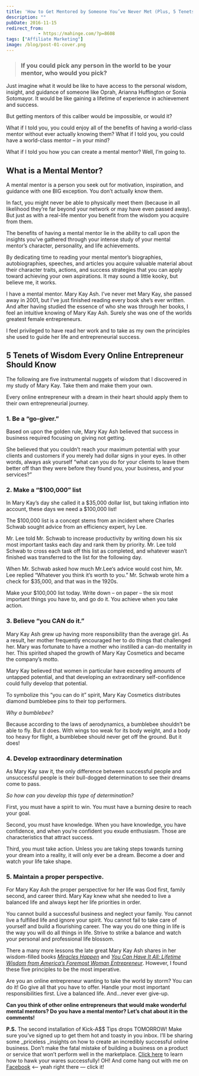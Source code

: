 ```yaml
---
title: 'How to Get Mentored by Someone You’ve Never Met (Plus, 5 Tenets of Wisdom Every Online Entrepreneur Should Know!)'
description: ""
pubDate: 2016-11-15
redirect_from:
            - https://mahinge.com/?p=8608
tags: ["Affiliate Marketing"]
image: /blog/post-01-cover.png
---
```

> ### If you could pick any person in the world to be your mentor, who would you pick?

Just imagine what it would be like to have access to the personal wisdom, insight, and guidance of someone like Oprah, Arianna Huffington or Sonia Sotomayor. It would be like gaining a lifetime of experience in achievement and success.

But getting mentors of this caliber would be impossible, or would it?

What if I told you, you could enjoy all of the benefits of having a world-class mentor without ever actually knowing them? What if I told you, you could have a world-class mentor – in your mind?

What if I told you how you can create a mental mentor? Well, I’m going to.

## What is a Mental Mentor?

A mental mentor is a person you seek out for motivation, inspiration, and guidance with one BIG exception. You don’t actually know them.

In fact, you might never be able to physically meet them (because in all likelihood they’re far beyond your network or may have even passed away). But just as with a real-life mentor you benefit from the wisdom you acquire from them.

The benefits of having a mental mentor lie in the ability to call upon the insights you’ve gathered through your intense study of your mental mentor’s character, personality, and life achievements.

By dedicating time to reading your mental mentor’s biographies, autobiographies, speeches, and articles you acquire valuable material about their character traits, actions, and success strategies that you can apply toward achieving your own aspirations. It may sound a little kooky, but believe me, it works.

I have a mental mentor. Mary Kay Ash. I’ve never met Mary Kay, she passed away in 2001, but I’ve just finished reading every book she’s ever written. And after having studied the essence of who she was through her books, I feel an intuitive knowing of Mary Kay Ash. Surely she was one of the worlds greatest female entrepreneurs.

I feel privileged to have read her work and to take as my own the principles she used to guide her life and entrepreneurial success.

## 5 Tenets of Wisdom Every Online Entrepreneur Should Know

The following are five instrumental nuggets of wisdom that I discovered in my study of Mary Kay. Take them and make them your own.

Every online entrepreneur with a dream in their heart should apply them to their own entrepreneurial journey.

### **1. Be a “go-giver.”**

Based on upon the golden rule, Mary Kay Ash believed that success in business required focusing on giving not getting.

She believed that you couldn’t reach your maximum potential with your clients and customers if you merely had dollar signs in your eyes. In other words, always ask yourself “what can you do for your clients to leave them better off than they were before they found you, your business, and your services?”

### **2. Make a “\$100,000” list**

In Mary Kay’s day she called it a $35,000 dollar list, but taking inflation into account, these days we need a $100,000 list!

The \$100,000 list is a concept stems from an incident where Charles Schwab sought advice from an efficiency expert, Ivy Lee.

Mr. Lee told Mr. Schwab to increase productivity by writing down his six most important tasks each day and rank them by priority. Mr. Lee told Schwab to cross each task off this list as completed, and whatever wasn’t finished was transferred to the list for the following day.

When Mr. Schwab asked how much Mr.Lee‘s advice would cost him, Mr. Lee replied “Whatever you think it’s worth to you.” Mr. Schwab wrote him a check for \$35,000, and that was in the 1920s.

Make your \$100,000 list today. Write down – on paper – the six most important things you have to, and go do it. You achieve when you take action.

### **3. Believe “you CAN do it.”**

Mary Kay Ash grew up having more responsibility than the average girl. As a result, her mother frequently encouraged her to do things that challenged her. Mary was fortunate to have a mother who instilled a can-do mentality in her. This spirited shaped the growth of Mary Kay Cosmetics and became the company’s motto.

Mary Kay believed that women in particular have exceeding amounts of untapped potential, and that developing an extraordinary self-confidence could fully develop that potential.

To symbolize this “you can do it” spirit, Mary Kay Cosmetics distributes diamond bumblebee pins to their top performers.

_Why a bumblebee?_

Because according to the laws of aerodynamics, a bumblebee shouldn’t be able to fly. But it does. With wings too weak for its body weight, and a body too heavy for flight, a bumblebee should never get off the ground. But it does!

### **4. Develop extraordinary determination**

As Mary Kay saw it, the only difference between successful people and unsuccessful people is their bull-dogged determination to see their dreams come to pass.

_So how can you develop this type of determination?_

First, you must have a spirit to win. You must have a burning desire to reach your goal.

Second, you must have knowledge. When you have knowledge, you have confidence, and when you’re confident you exude enthusiasm. Those are characteristics that attract success.

Third, you must take action. Unless you are taking steps towards turning your dream into a reality, it will only ever be a dream. Become a doer and watch your life take shape.

### **5. Maintain a proper perspective.**

For Mary Kay Ash the proper perspective for her life was God first, family second, and career third. Mary Kay knew what she needed to live a balanced life and always kept her life priorities in order.

You cannot build a successful business and neglect your family. You cannot live a fulfilled life and ignore your spirit. You cannot fail to take care of yourself and build a flourishing career. The way you do one thing in life is the way you will do all things in life. Strive to strike a balance and watch your personal and professional life blossom.

There a many more lessons the late great Mary Kay Ash shares in her wisdom-filled books [_Miracles Happen_](http://amzn.to/2gdiptI) and [_You Can Have It All: Lifetime Wisdom from America’s Foremost Woman Entrepreneur_](http://amzn.to/2eBKtXv). However, I found these five principles to be the most imperative.

Are you an online entrepreneur wanting to take the world by storm? You can do it! Go give all that you have to offer. Handle your most important responsibilities first. Live a balanced life. And…never ever give-up.

**Can you think of other online entrepreneurs that would make wonderful mental mentors? Do you have a mental mentor? Let’s chat about it in the comments!**

**P.S.** The second installation of Kick-A\$\$ Tips drops TOMORROW! Make sure you’ve signed up to get them hot and toasty in you inbox. I’ll be sharing some \_priceless \_insights on how to create an incredibly successful online business. Don’t make the fatal mistake of building a business on a product or service that won’t perform well in the marketplace. [Click here](http://web.archive.org/web/20110219112104/http://marleeward.com/get-kick-a-online-business-tips/) to learn how to hawk your wares successfully! OH! And come hang out with me on [Facebook](https://web.facebook.com/patohkihara/) &lt;– yeah right there — click it!
